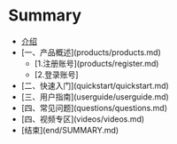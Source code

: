 # Summary

* [介绍](README.md)
* \[一、产品概述\]\(products/products.md\)
  * \[1.注册账号\]\(products/register.md\)
  * \[2.登录账号\]
* \[二、快速入门\]\(quickstart/quickstart.md\)
* \[三、用户指南\]\(userguide/userguide.md\)
* \[四、常见问题\]\(questions/questions.md\)
* \[四、视频专区\]\(videos/videos.md\)
* \[结束\]\(end/SUMMARY.md\)

